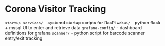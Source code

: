 # Corona Visitor Tracking

`startup-services/` - systemd startup scripts for RasPi
`webui/` - python flask + mysql UI to enter and retrieve data
`grafana-config/` - dashboard definitions for grafana
`scanner/` - python script for barcode scanner entry/exit tracking

